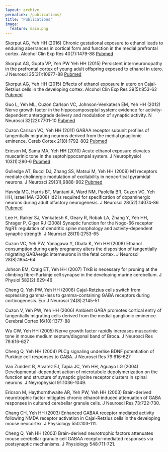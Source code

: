 ```yaml
---
layout: archive
permalink: /publications/
title: "Publications"
image:
  feature: main.png
---
```


Skorput AG, Yeh HH (2016) Chronic gestational exposure to ethanol leads to enduring aberrances in cortical form and function in the medial prefrontal cortex. Alcohol Clin Exp Res 40(7):1479-88 [Pubmed](https://www.ncbi.nlm.nih.gov/pubmed/27242215)

Skorput AG, Gupta VP, Yeh PW Yeh HH (2015) Persistent interneuronopathy in the prefrontal cortex of young adult offspring exposed to ethanol in utero. J Neurosci 35(31):10977-88 [Pubmed](https://www.ncbi.nlm.nih.gov/pubmed/26245961)

Skorput AG, Yeh HH (2015) Effects of ethanol exposure in utero on Cajal-Retzius cells in the developing cortex. Alcohol Clin Exp Res 39(5):853-62 [Pubmed](https://www.ncbi.nlm.nih.gov/pubmed/25845402)

Guo L, Yeh ML, Cuzon Carlson VC, Johnson-Venkatesh EM, Yeh HH (2012) Nerve growth factor in the hippocamposeptal system: evidence for activity-dependent anterograde delivery and modulation of synaptic activity. N Neurosci 32(22):7701-10 [Pubmed](https://www.ncbi.nlm.nih.gov/pubmed/22649248)

Cuzon Carlson VC, Yeh HH (2011) GABAA receptor subunit profiles of tangentially migrating neurons derived from the medial gnaglionic eminence. Cereb Cortex 21(8):1792-802 [Pubmed](https://www.ncbi.nlm.nih.gov/pubmed/21148088)

Ericson M, Sama MA, Yeh HH (2010) Acute ethanol exposure elevates muscarinic tone in the septohippocampal system. J Neurophysiol 103(1):290-6 [Pubmed](https://www.ncbi.nlm.nih.gov/pubmed/19906873)

Gulledge AT, Bucci DJ, Zhang SS, Matsui M, Yeh HH (2009) M1 receptors mediate cholinergic modulation of excitability in neocortical pyramidal neurons. J Neurosci 29(31);9888-902 [Pubmed](https://www.ncbi.nlm.nih.gov/pubmed/19657040)

Havrda MC, Harris BT, Mantani A, Ward NM, Paolella BR, Cuzon VC, Yeh HH, Israel MA (2008) Id2 is required for specification of dopaminergic neurons during adult olfactory neurogenesis. J Neurosci 28(52):14074-86 [Pubmed](https://www.ncbi.nlm.nih.gov/pubmed/19109490)

Lee H, Raiker SJ, Venkatesh K, Geary R, Robak LA, Zhang Y, Yeh HH, Shrager P, Giger RJ (2008) Synaptic function for the Nogo-66 receptor NgR1: regulation of dendritic spine morphology and activity-dependent synaptic strength. J Neurosci 28(11):2753-65

Cuzon VC, Yeh PW, Yanagawa Y, Obata K, Yeh HH (2008) Ethanol consumption during early pregnancy alters the disposition of tangentially migrating GABAergic interneurons in the fetal cortex. J Neurosci 28(8):1854-64

Johson EM, Craig ET, Yeh HH (2007) TrkB is necessary for pruning at the climbing fibre-Purkinje cell synapse in the developing murine cerebellum. J Physiol 582(2):629-46

Cheng Q, Yeh PW, Yeh HH (2006) Cajal-Retzius cells switch from expressing gamma-less to gamma-containing GABA receptors during corticogenesis. Eur J Neurosci 24(8):2145-51

Cuzon V, Yeh PW, Yeh HH (2006) Ambient GABA promotes cortical entry of tangentially migrating cells derived from the medial ganglionic eminence. Cerebral Cortex 16(10):1377-88

Wu CW, Yeh HH (2005) Nerve growth factor rapidly increases muscarinic tone in mouse medium septum/diagonal band of Broca. J Neurosci Res 79:616-627

Cheng Q, Yeh HH (2004) PLCg signaling underlise BDNF potentiation of Purkinje cell responses to GABA. J Neurosci Res 79:616-627

Van Zundert B, Alvarez FJ, Tapia JC, Yeh HH, Aguayo LG (2004) Developmental-dependent action of microtubule depolymerization on the function and structure of synaptic glycine receptor clusters in spinal neurons. J Neyrophysiol 91:1036-1049.

Ericson M, Haythornthwaite AR, Yeh PW, Yeh HH (2003) Brain-derived neurotrophic factor mitigates chronic ethanol-induced attenuation of GABA responses in cultured cerebellar granule cells. J Neurosci Res 73:722-730.

Chang CH, Yeh HH (2003) Enhanced GABAA receptor mediated activity following NMDA receptor activation in Cajal-Retzius cells in the developing mouse neocortex. J Physiology 550:103-111.

Cheng Q, Yeh HH (2003) Brain-derived neurotrophic factors attenuates mouse cerebellar granule cell GABAA receptor-mediated responses via postsynaptic mechanisms. J Physiology 548:711-721.